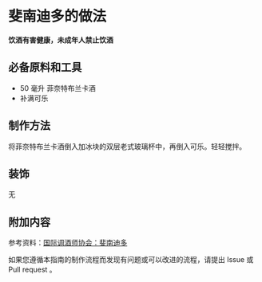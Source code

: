 
# 斐南迪多的做法

**饮酒有害健康，未成年人禁止饮酒**

## 必备原料和工具

- 50 毫升 菲奈特布兰卡酒 
- 补满可乐


## 制作方法

将菲奈特布兰卡酒倒入加冰块的双层老式玻璃杯中，再倒入可乐。轻轻搅拌。

## 装饰

无

## 附加内容

参考资料：[国际调酒师协会：斐南迪多](https://iba-world.com/fernandito/)

如果您遵循本指南的制作流程而发现有问题或可以改进的流程，请提出 Issue 或 Pull request 。
